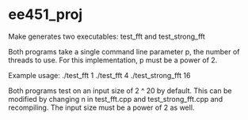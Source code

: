 # ee451_proj

Make generates two executables: test_fft and test_strong_fft

Both programs take a single command line parameter p, the number of threads to use. For this implementation, p must be a power of 2.

Example usage:
./test_fft 1
./test_fft 4
./test_strong_fft 16

Both programs test on an input size of 2 ^ 20 by default. This can be modified by changing n in test_fft.cpp and test_strong_fft.cpp and recompiling. The input size must be a power of 2 as well.

